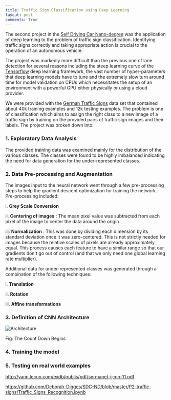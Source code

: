 ```yaml
---
title: Traffic Sign Classification using Deep Learning
layout: post
comments: True
---
```


The second project in the [Self Driving Car Nano-degree](https://www.udacity.com/course/self-driving-car-engineer-nanodegree--nd013) was the application of deep learning to the problem of traffic sign classification. Identifying traffic signs correctly and taking appropriate action is crucial to the operation of an autonomous vehicle.

The project was markedly more difficult than the previous one of lane detection for several reasons including the steep learning curve of the [Tensorflow](https://www.tensorflow.org/) deep learning framework, the vast number of hyper-parameters that deep learning models have to tune and the extremely slow turn around time for model validation on CPUs which necessitates the setup of an environment with a powerful GPU either physically or using a cloud provider.

We were provided with the [German Traffic Signs](http://benchmark.ini.rub.de/?section=gtsrb&subsection=dataset#Downloads) data set that contained about 40k training examples and 12k testing examples. The problem is one of classification which aims to assign the right class to a new image of a traffic sign by training on the provided pairs of traffic sign images and their labels. The project was broken down into:

### 1. Exploratory Data Analysis
The provided training data was examined mainly for the distribution of the various classes. The classes were found to be highly imbalanced indicating the need for data generation for the under-represented classes.

### 2. Data Pre-processing and Augmentation
The images input to the neural network went through a few pre-processing steps to help the gradient descent optimization for training the network. Pre-processing included:

i.  **Grey Scale Conversion**

ii. **Centering of images** : The mean pixel value was subtracted from each pixel of the image to center the data around the origin

iii. **Normalization** : This was done by dividing each dimension by its standard deviation once it was zero-centered. This is not strictly needed for images because the relative scales of pixels are already approximately equal. This process causes each feature to have a similar range so that our gradients don't go out of control (and that we only need one global learning rate multiplier).

Additional data for under-represented classes was generated through a combination of the following techniques:

i.  **Translation**

ii.  **Rotation**

iii. **Affine transformations**

### 3. Definition of CNN Architecture

![Architecture]({{site.url}}/images/NN.jpg)
<div class="align-center">Fig: The Count Down Begins</div>


### 4. Training the model

### 5. Testing on real world examples
http://yann.lecun.com/exdb/publis/pdf/sermanet-ijcnn-11.pdf

https://github.com/Deborah-Digges/SDC-ND/blob/master/P2-traffic-signs/Traffic_Signs_Recognition.ipynb